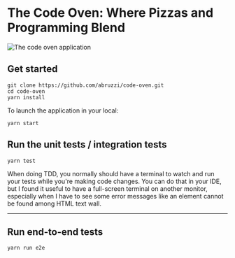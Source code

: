 # The Code Oven: Where Pizzas and Programming Blend

![The code oven application](/mockups/code-oven.png)

## Get started

```shell
git clone https://github.com/abruzzi/code-oven.git
cd code-oven
yarn install
```

To launch the application in your local:

```shell
yarn start
```

## Run the unit tests / integration tests

```shell
yarn test
```

When doing TDD, you normally should have a terminal to watch and run your tests while you're making code changes. You can do that in your IDE, but I 
found it useful to have a full-screen terminal on another monitor, especially when I have to see some error messages like an element cannot be found among HTML text wall.

---

## Run end-to-end tests

```shell
yarn run e2e
```
